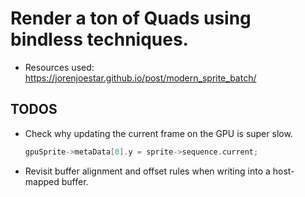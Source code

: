 # Render a ton of Quads using bindless techniques.

- Resources used: https://jorenjoestar.github.io/post/modern_sprite_batch/

## TODOS
- Check why updating the current frame on the GPU is super slow.
    ```C++
    gpuSprite->metaData[0].y = sprite->sequence.current;
    ```
- Revisit buffer alignment and offset rules when writing into a host-mapped buffer.
